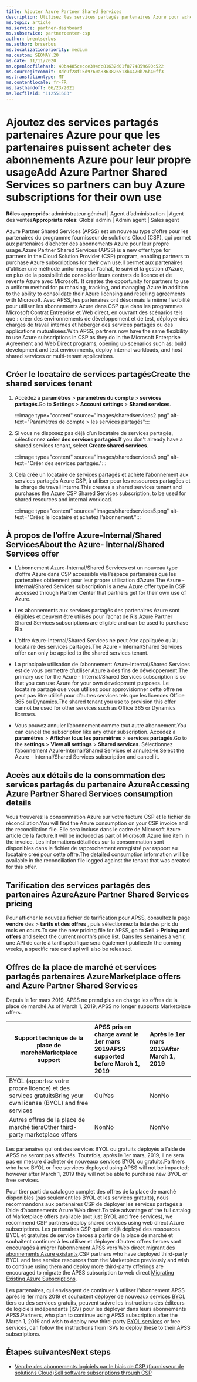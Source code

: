 ```yaml
---
title: Ajouter Azure Partner Shared Services
description: Utilisez les services partagés partenaires Azure pour acheter des abonnements Azure pour votre usage personnel et pour disposer d’une méthode uniforme pour l’achat, le suivi et la gestion d’Azure.
ms.topic: article
ms.service: partner-dashboard
ms.subservice: partnercenter-csp
author: brentserbus
ms.author: brserbus
ms.localizationpriority: medium
ms.custom: SEOMAY.20
ms.date: 11/11/2020
ms.openlocfilehash: 40ba485cecce394dc81632d01f8774859690c522
ms.sourcegitcommit: 8dc9f28f15d9760a8363826513b4470b76b40ff3
ms.translationtype: MT
ms.contentlocale: fr-FR
ms.lasthandoff: 06/23/2021
ms.locfileid: "112551603"
---
```

# <a name="add-azure-partner-shared-services-so-partners-can-buy-azure-subscriptions-for-their-own-use"></a><span data-ttu-id="aeaf7-103">Ajoutez des services partagés partenaires Azure pour que les partenaires puissent acheter des abonnements Azure pour leur propre usage</span><span class="sxs-lookup"><span data-stu-id="aeaf7-103">Add Azure Partner Shared Services so partners can buy Azure subscriptions for their own use</span></span>

<span data-ttu-id="aeaf7-104">**Rôles appropriés**: administrateur général | Agent d’administration | Agent des ventes</span><span class="sxs-lookup"><span data-stu-id="aeaf7-104">**Appropriate roles**: Global admin | Admin agent | Sales agent</span></span>

<span data-ttu-id="aeaf7-105">Azure Partner Shared Services (APSS) est un nouveau type d’offre pour les partenaires du programme fournisseur de solutions Cloud (CSP), qui permet aux partenaires d’acheter des abonnements Azure pour leur propre usage.</span><span class="sxs-lookup"><span data-stu-id="aeaf7-105">Azure Partner Shared Services (APSS) is a new offer type for partners in the Cloud Solution Provider (CSP) program, enabling partners to purchase Azure subscriptions for their own use.</span></span><span data-ttu-id="aeaf7-106">Il permet aux partenaires d’utiliser une méthode uniforme pour l’achat, le suivi et la gestion d’Azure, en plus de la possibilité de consolider leurs contrats de licence et de revente Azure avec Microsoft.</span><span class="sxs-lookup"><span data-stu-id="aeaf7-106">  It creates the opportunity for partners to use a uniform method for purchasing, tracking, and managing Azure in addition to the ability to consolidate their Azure licensing and reselling agreements with Microsoft.</span></span> <span data-ttu-id="aeaf7-107">Avec APSS, les partenaires ont désormais la même flexibilité pour utiliser les abonnements Azure dans CSP que dans les programmes Microsoft Contrat Entreprise et Web direct, en ouvrant des scénarios tels que : créer des environnements de développement et de test, déployer des charges de travail internes et héberger des services partagés ou des applications mutualisées.</span><span class="sxs-lookup"><span data-stu-id="aeaf7-107">With APSS, partners now have the same flexibility to use Azure subscriptions in CSP as they do in the Microsoft Enterprise Agreement and Web Direct programs, opening up scenarios such as:  build development and test environments, deploy internal workloads, and host shared services or multi-tenant applications.</span></span>  

## <a name="create-the-shared-services-tenant"></a><span data-ttu-id="aeaf7-108">Créer le locataire de services partagés</span><span class="sxs-lookup"><span data-stu-id="aeaf7-108">Create the shared services tenant</span></span>

1. <span data-ttu-id="aeaf7-109">Accédez à **paramètres**  >  **paramètres du compte**  >  **services partagés**.</span><span class="sxs-lookup"><span data-stu-id="aeaf7-109">Go to **Settings** > **Account settings** > **Shared services**.</span></span>

   :::image type="content" source="images/sharedservices2.png" alt-text="Paramètres de compte > les services partagés":::

2. <span data-ttu-id="aeaf7-111">Si vous ne disposez pas déjà d’un locataire de services partagés, sélectionnez **créer des services partagés**.</span><span class="sxs-lookup"><span data-stu-id="aeaf7-111">If you don't already have a shared services tenant, select **Create shared services**.</span></span>

   :::image type="content" source="images/sharedservices3.png" alt-text="Créer des services partagés.":::

3. <span data-ttu-id="aeaf7-113">Cela crée un locataire de services partagés et achète l’abonnement aux services partagés Azure CSP, à utiliser pour les ressources partagées et la charge de travail interne.</span><span class="sxs-lookup"><span data-stu-id="aeaf7-113">This creates a shared services tenant and purchases the Azure CSP Shared Services subscription, to be used for shared resources and internal workload.</span></span>

   :::image type="content" source="images/sharedservices5.png" alt-text="Créez le locataire et achetez l’abonnement.":::

## <a name="about-the-azure--internalshared-services-offer"></a><span data-ttu-id="aeaf7-115">À propos de l’offre Azure-Internal/Shared Services</span><span class="sxs-lookup"><span data-stu-id="aeaf7-115">About the Azure- Internal/Shared Services offer</span></span>

- <span data-ttu-id="aeaf7-116">L’abonnement Azure-Internal/Shared Services est un nouveau type d’offre Azure dans CSP accessible via l’espace partenaires que les partenaires obtiennent pour leur propre utilisation d’Azure.</span><span class="sxs-lookup"><span data-stu-id="aeaf7-116">The Azure - Internal/Shared Services subscription is a new Azure offer type in CSP accessed through Partner Center that partners get for their own use of Azure.</span></span>

- <span data-ttu-id="aeaf7-117">Les abonnements aux services partagés des partenaires Azure sont éligibles et peuvent être utilisés pour l’achat de RIs.</span><span class="sxs-lookup"><span data-stu-id="aeaf7-117">Azure Partner Shared Services subscriptions are eligible and can be used to purchase RIs.</span></span>

- <span data-ttu-id="aeaf7-118">L’offre Azure-Internal/Shared Services ne peut être appliquée qu’au locataire des services partagés.</span><span class="sxs-lookup"><span data-stu-id="aeaf7-118">The Azure - Internal/Shared Services offer can only be applied to the shared services tenant.</span></span>

- <span data-ttu-id="aeaf7-119">La principale utilisation de l’abonnement Azure-Internal/Shared Services est de vous permettre d’utiliser Azure à des fins de développement.</span><span class="sxs-lookup"><span data-stu-id="aeaf7-119">The primary use for the Azure - Internal/Shared Services subscription is so that you can use Azure for your own development purposes.</span></span> <span data-ttu-id="aeaf7-120">Le locataire partagé que vous utilisez pour approvisionner cette offre ne peut pas être utilisé pour d’autres services tels que les licences Office 365 ou Dynamics.</span><span class="sxs-lookup"><span data-stu-id="aeaf7-120">The shared tenant you use to provision this offer cannot be used for other services such as Office 365 or Dynamics licenses.</span></span>

- <span data-ttu-id="aeaf7-121">Vous pouvez annuler l’abonnement comme tout autre abonnement.</span><span class="sxs-lookup"><span data-stu-id="aeaf7-121">You can cancel the subscription like any other subscription.</span></span> <span data-ttu-id="aeaf7-122">Accédez à **paramètres**  >  **Afficher tous les paramètres**  >  **services partagés**.</span><span class="sxs-lookup"><span data-stu-id="aeaf7-122">Go to the **settings** > **View all settings** > **Shared services**.</span></span> <span data-ttu-id="aeaf7-123">Sélectionnez l’abonnement Azure-Internal/Shared Services et annulez-le.</span><span class="sxs-lookup"><span data-stu-id="aeaf7-123">Select the Azure - Internal/Shared Services subscription and cancel it.</span></span>

## <a name="accessing-azure-partner-shared-services-consumption-details"></a><span data-ttu-id="aeaf7-124">Accès aux détails de la consommation des services partagés du partenaire Azure</span><span class="sxs-lookup"><span data-stu-id="aeaf7-124">Accessing Azure Partner Shared Services consumption details</span></span>

<span data-ttu-id="aeaf7-125">Vous trouverez la consommation Azure sur votre facture CSP et le fichier de réconciliation.</span><span class="sxs-lookup"><span data-stu-id="aeaf7-125">You will find the Azure consumption on your CSP invoice and the reconciliation file.</span></span> <span data-ttu-id="aeaf7-126">Elle sera incluse dans le cadre de Microsoft Azure article de la facture.</span><span class="sxs-lookup"><span data-stu-id="aeaf7-126">It will be included as part of Microsoft Azure line item in the invoice.</span></span> <span data-ttu-id="aeaf7-127">Les informations détaillées sur la consommation sont disponibles dans le fichier de rapprochement enregistré par rapport au locataire créé pour cette offre.</span><span class="sxs-lookup"><span data-stu-id="aeaf7-127">The detailed consumption information will be available in the reconciliation file logged against the tenant that was created for this offer.</span></span>

## <a name="azure-partner-shared-services-pricing"></a><span data-ttu-id="aeaf7-128">Tarification des services partagés des partenaires Azure</span><span class="sxs-lookup"><span data-stu-id="aeaf7-128">Azure Partner Shared Services pricing</span></span>

<span data-ttu-id="aeaf7-129">Pour afficher le nouveau fichier de tarification pour APSS, consultez la page **vendre** des  >  **tarifs et des offres** , puis sélectionnez la liste des prix du mois en cours.</span><span class="sxs-lookup"><span data-stu-id="aeaf7-129">To see the new pricing file for APSS, go to **Sell** > **Pricing and offers** and select the current month's price list.</span></span> <span data-ttu-id="aeaf7-130">Dans les semaines à venir, une API de carte à tarif spécifique sera également publiée.</span><span class="sxs-lookup"><span data-stu-id="aeaf7-130">In the coming weeks, a specific rate card api will also be released.</span></span>

## <a name="marketplace-offers-and-azure-partner-shared-services"></a><span data-ttu-id="aeaf7-131">Offres de la place de marché et services partagés partenaires Azure</span><span class="sxs-lookup"><span data-stu-id="aeaf7-131">Marketplace offers and Azure Partner Shared Services</span></span>

<span data-ttu-id="aeaf7-132">Depuis le 1er mars 2019, APSS ne prend plus en charge les offres de la place de marché.</span><span class="sxs-lookup"><span data-stu-id="aeaf7-132">As of March 1, 2019, APSS no longer supports Marketplace offers.</span></span>

|<span data-ttu-id="aeaf7-133">**Support technique de la place de marché**</span><span class="sxs-lookup"><span data-stu-id="aeaf7-133">**Marketplace support**</span></span>   |<span data-ttu-id="aeaf7-134">**APSS pris en charge avant le 1er mars 2019**</span><span class="sxs-lookup"><span data-stu-id="aeaf7-134">**APSS supported before March 1, 2019**</span></span>|<span data-ttu-id="aeaf7-135">**Après le 1er mars 2019**</span><span class="sxs-lookup"><span data-stu-id="aeaf7-135">**After March 1, 2019**</span></span>|
|---------------------------|:----------------------------|:-------------------|
|<span data-ttu-id="aeaf7-136">BYOL (apportez votre propre licence) et des services gratuits</span><span class="sxs-lookup"><span data-stu-id="aeaf7-136">Bring your own license (BYOL) and free services</span></span>   | <span data-ttu-id="aeaf7-137">Oui</span><span class="sxs-lookup"><span data-stu-id="aeaf7-137">Yes</span></span>   | <span data-ttu-id="aeaf7-138">Non</span><span class="sxs-lookup"><span data-stu-id="aeaf7-138">No</span></span>|
|<span data-ttu-id="aeaf7-139">Autres offres de la place de marché tiers</span><span class="sxs-lookup"><span data-stu-id="aeaf7-139">Other third-party marketplace offers</span></span>   | <span data-ttu-id="aeaf7-140">Non</span><span class="sxs-lookup"><span data-stu-id="aeaf7-140">No</span></span>   |<span data-ttu-id="aeaf7-141">Non</span><span class="sxs-lookup"><span data-stu-id="aeaf7-141">No</span></span>|

<span data-ttu-id="aeaf7-142">Les partenaires qui ont des services BYOL ou gratuits déployés à l’aide de APSS ne seront pas affectés. Toutefois, après le 1er mars, 2019, il ne sera pas en mesure d’acheter de nouveaux services BYOL ou gratuits.</span><span class="sxs-lookup"><span data-stu-id="aeaf7-142">Partners who have BYOL or free services deployed using APSS will not be impacted; however after March 1, 2019 they will not be able to purchase new BYOL or free services.</span></span>

<span data-ttu-id="aeaf7-143">Pour tirer parti du catalogue complet des offres de la place de marché disponibles (pas seulement les BYOL et les services gratuits), nous recommandons aux partenaires CSP de déployer les services partagés à l’aide d’abonnements Azure Web direct.</span><span class="sxs-lookup"><span data-stu-id="aeaf7-143">To take advantage of the full catalog of Marketplace offers available (not just BYOL and free services), we recommend CSP partners deploy shared services using web direct Azure subscriptions.</span></span>  <span data-ttu-id="aeaf7-144">Les partenaires CSP qui ont déjà déployé des ressources BYOL et gratuites de service tierces à partir de la place de marché et souhaitent continuer à les utiliser et déployer d’autres offres tierces sont encouragés à migrer l’abonnement APSS vers Web direct [migrant des abonnements Azure existants](/azure/cloud-solution-provider/migration/migration#migrating-existing-azure-subscriptions).</span><span class="sxs-lookup"><span data-stu-id="aeaf7-144">CSP partners who have deployed third-party BYOL and free service resources from the Marketplace previously and wish to continue using them and deploy more third-party offerings are encouraged to migrate the APSS subscription to web direct [Migrating Existing Azure Subscriptions](/azure/cloud-solution-provider/migration/migration#migrating-existing-azure-subscriptions).</span></span>

<span data-ttu-id="aeaf7-145">Les partenaires, qui envisagent de continuer à utiliser l’abonnement APSS après le 1er mars 2019 et souhaitent déployer de nouveaux services [BYOL](https://azuremarketplace.microsoft.com/marketplace/apps?filters=byol) tiers ou des services gratuits, peuvent suivre les instructions des éditeurs de logiciels indépendants (ISV) pour les déployer dans leurs abonnements APSS.</span><span class="sxs-lookup"><span data-stu-id="aeaf7-145">Partners, who plan to continue using APSS subscription after the March 1, 2019 and wish to deploy new third-party [BYOL services](https://azuremarketplace.microsoft.com/marketplace/apps?filters=byol) or free services, can follow the instructions from ISVs to deploy these to their APSS subscriptions.</span></span>

## <a name="next-steps"></a><span data-ttu-id="aeaf7-146">Étapes suivantes</span><span class="sxs-lookup"><span data-stu-id="aeaf7-146">Next steps</span></span>

- [<span data-ttu-id="aeaf7-147">Vendre des abonnements logiciels par le biais de CSP (fournisseur de solutions Cloud)</span><span class="sxs-lookup"><span data-stu-id="aeaf7-147">Sell software subscriptions through CSP</span></span>](csp-software-subscriptions.md)